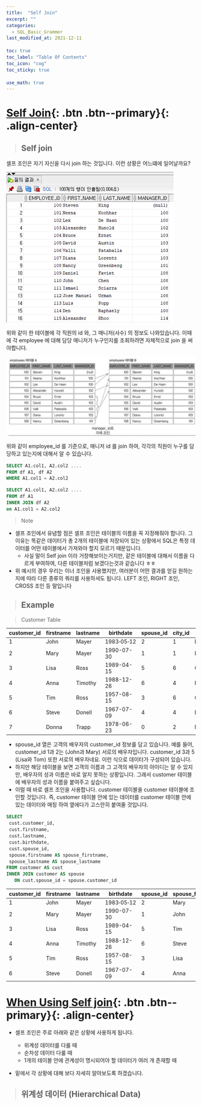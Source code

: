 ```yaml
---
title:  "Self Join"
excerpt: ""
categories:
  - SQL_Basic_Grammer
last_modified_at: 2021-12-11

toc: true
toc_label: "Table Of Contents"
toc_icon: "cog"
toc_sticky: true

use_math: true
---
```


# [Self Join](#link){: .btn .btn--primary}{: .align-center}

> ## Self join

셀프 조인은 자기 자신을 다시 join 하는 것입니다. 이런 상황은 어느떄에 일어날까요? 

![png](/assets/images/SQL_Basic/6_6.png)

위와 같이 한 테이블에 각 직원의 id 와, 그 매니저(사수) 의 정보도 나와있습니다. 이때에 각 employee 에 대해 담당 매니저가 누구인지를 조회하려면 자체적으로 join 을 써야합니다. 

![png](/assets/images/SQL_Basic/6_7.png)

위와 같이 employee_id 를 기준으로, 매니저 id 를 join 하여, 각각의 직원이 누구를 담당하고 있는지에 대해서 알 수 있습니다. 

```sql
SELECT A1.col1, A2.col2 .... 
FROM df A1, df A2
WHERE A1.col1 = A2.col2 
```

```sql
SELECT A1.col1, A2.col2 .... 
FROM df A1
INNER JOIN df A2
on A1.col1 = A2.col2  
```

> Note

- 셀프 조인에서 유념할 점은 셀프 조인은 테이블의 이름을 꼭 지정해줘야 합니다. 그 이유는 똑같은 데이터가 총 2개의 테이블에 저장되어 있는 상황에서 SQL은 특정 데이터를 어떤 테이블에서 가져와야 할지 모르기 때문입니다. 
  - 사실 말이 Self join 이라 거창해보이는거지만, 같은 테이블에 대해서 이름을 다르게 부여하여, 다른 테이블처럼 보겠다는것과 같습니다 ㅎㅎ
- 위 예시의 경우 우리는 이너 조인을 사용했지만, 여러분이 어떤 결과를 얻길 원하는지에 따라 다른 종류의 쿼리를 사용하셔도 됩니다. LEFT 조인, RIGHT 조인, CROSS 조인 등 말입니다

> ## Example

> Customer Table

| customer_id | firstname | lastname | birthdate  | spouse_id | city_id | city_name  |
| ----------- | --------- | -------- | ---------- | --------- | ------- | ---------- |
| 1           | John      | Mayer    | 1983‑05‑12 | 2         | 1       | London     |
| 2           | Mary      | Mayer    | 1990-07-30 | 1         | 1       | London     |
| 3           | Lisa      | Ross     | 1989-04-15 | 5         | 6       | Oxford     |
| 4           | Anna      | Timothy  | 1988-12-26 | 6         | 4       | Leeds      |
| 5           | Tim       | Ross     | 1957-08-15 | 3         | 6       | Oxford     |
| 6           | Steve     | Donell   | 1967-07-09 | 4         | 4       | Leeds      |
| 7           | Donna     | Trapp    | 1978-06-23 | 0         | 2       | Manchester |

- spouse_id 열은 고객의 배우자의 customer_id 정보를 담고 있습니다. 예를 들어, customer_id 1과 2는 (John과 Mary) 서로의 배우자입니다. customer_id 3과 5 (Lisa와 Tom) 또한 서로의 배우자네요. 이런 식으로 데이터가 구성되어 있습니다. 
- 하지만 해당 테이블을 보면 고객의 이름과 그 고객의 배우자의 아이디는 알 수 있지만, 배우자의 성과 이름은 바로 알지 못하는 상황입니다. 그래서 customer 테이블에 배우자의 성과 이름을 붙여주고 싶습니다. 
- 이럴 때 바로 셀프 조인을 사용합니다. customer 테이블을 customer 테이블에 조인할 것입니다. 즉, customer 테이블 안에 있는 데이터를 customer 테이블 안에 있는 데이터와 매칭 하여 옆에다가 고스란히 붙여줄 것입니다.

```sql
SELECT
 cust.customer_id,
 cust.firstname,
 cust.lastname,
 cust.birthdate,
 cust.spouse_id,
 spouse.firstname AS spouse_firstname,
 spouse_lastname AS spouse_lastname
FROM customer AS cust
INNER JOIN customer AS spouse
   ON cust.spouse_id = spouse.customer_id
```

| customer_id | firstname | lastname | birthdate  | spouse_id | spouse_firstname | spouse_lastname |
| ----------- | --------- | -------- | ---------- | --------- | ---------------- | --------------- |
| 1           | John      | Mayer    | 1983‑05‑12 | 2         | Mary             | Mayer           |
| 2           | Mary      | Mayer    | 1990-07-30 | 1         | John             | Mayer           |
| 3           | Lisa      | Ross     | 1989-04-15 | 5         | Tim              | Ross            |
| 4           | Anna      | Timothy  | 1988-12-26 | 6         | Steve            | Donell          |
| 5           | Tim       | Ross     | 1957-08-15 | 3         | Lisa             | Ross            |
| 6           | Steve     | Donell   | 1967-07-09 | 4         | Anna             | Timothy         |

# [When Using Self join](#link){: .btn .btn--primary}{: .align-center}

- 셀프 조인은 주로 아래와 같은 상황에 사용하게 됩니다.
  - 위계성 데이터를 다룰 때
  - 순차성 데이터 다룰 때
  - 1개의 테이블 안에 관계성이 명시되어야 할 데이터가 여러 개 존재할 때

- 밑에서 각 상황에 대해 보다 자세히 알아보도록 하겠습니다.

> ## **위계성 데이터 (Hierarchical Data)**

